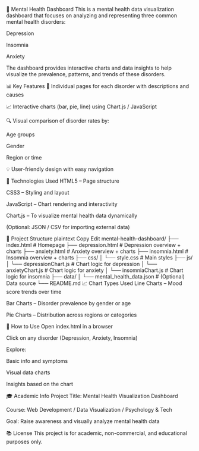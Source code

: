 🧠 Mental Health Dashboard
This is a mental health data visualization dashboard that focuses on analyzing and representing three common mental health disorders:

Depression

Insomnia

Anxiety

The dashboard provides interactive charts and data insights to help visualize the prevalence, patterns, and trends of these disorders.

📊 Key Features
📌 Individual pages for each disorder with descriptions and causes

📈 Interactive charts (bar, pie, line) using Chart.js / JavaScript

🔍 Visual comparison of disorder rates by:

Age groups

Gender

Region or time

💡 User-friendly design with easy navigation

🧩 Technologies Used
HTML5 – Page structure

CSS3 – Styling and layout

JavaScript – Chart rendering and interactivity

Chart.js – To visualize mental health data dynamically

(Optional: JSON / CSV for importing external data)

📂 Project Structure
plaintext
Copy
Edit
mental-health-dashboard/
├── index.html                 # Homepage
├── depression.html            # Depression overview + charts
├── anxiety.html               # Anxiety overview + charts
├── insomnia.html              # Insomnia overview + charts
├── css/
│   └── style.css              # Main styles
├── js/
│   └── depressionChart.js     # Chart logic for depression
│   └── anxietyChart.js        # Chart logic for anxiety
│   └── insomniaChart.js       # Chart logic for insomnia
├── data/
│   └── mental_health_data.json  # (Optional) Data source
└── README.md
📈 Chart Types Used
Line Charts – Mood score trends over time

Bar Charts – Disorder prevalence by gender or age

Pie Charts – Distribution across regions or categories

📝 How to Use
Open index.html in a browser

Click on any disorder (Depression, Anxiety, Insomnia)

Explore:

Basic info and symptoms

Visual data charts

Insights based on the chart

🎓 Academic Info
Project Title: Mental Health Visualization Dashboard

Course: Web Development / Data Visualization / Psychology & Tech

Goal: Raise awareness and visually analyze mental health data

📚 License
This project is for academic, non-commercial, and educational purposes only.
